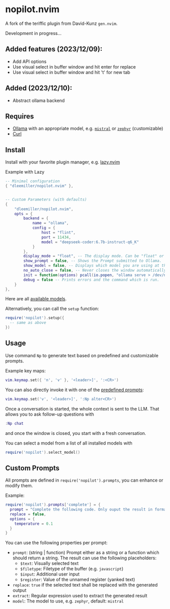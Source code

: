# nopilot.nvim

A fork of the teriffic plugin from David-Kunz `gen.nvim`.

Development in progress...

## Added features (2023/12/09):
- Add API options
- Use visual select in buffer window and hit enter for replace
- Use visual select in buffer window and hit 't' for new tab
## Added (2023/12/10):
- Abstract ollama backend

## Requires

- [Ollama](https://ollama.ai/) with an appropriate model, e.g. [`mistral`](https://ollama.ai/library/mistral) or [`zephyr`](https://ollama.ai/library/zephyr) (customizable)
- [Curl](https://curl.se/)

## Install

Install with your favorite plugin manager, e.g. [lazy.nvim](https://github.com/folke/lazy.nvim)

Example with Lazy

```lua
-- Minimal configuration
{ "dleemiller/nopilot.nvim" },

```

```lua

-- Custom Parameters (with defaults)
{
    "dleemiller/nopilot.nvim",
    opts = {
        backend = {
            name = "ollama",
            config = {
                host = "flint",
                port = 11434,
                model = "deepseek-coder:6.7b-instruct-q6_K"
            }
        },
        display_mode = "float", -- The display mode. Can be "float" or "split".
        show_prompt = false, -- Shows the Prompt submitted to Ollama.
        show_model = false, -- Displays which model you are using at the beginning of your chat session.
        no_auto_close = false, -- Never closes the window automatically.
        init = function(options) pcall(io.popen, "ollama serve > /dev/null 2>&1 &") end,
        debug = false -- Prints errors and the command which is run.
    }
},
```

Here are all [available models](https://ollama.ai/library).

Alternatively, you can call the `setup` function:

```lua
require('nopilot').setup({
  -- same as above
})
```



## Usage

Use command `Np` to generate text based on predefined and customizable prompts.

Example key maps:

```lua
vim.keymap.set({ 'n', 'v' }, '<leader>]', ':<CR>')
```

You can also directly invoke it with one of the [predefined prompts](./lua/nopilot/prompts.lua):

```lua
vim.keymap.set('v', '<leader>]', ':Np alter<CR>')
```

Once a conversation is started, the whole context is sent to the LLM. That allows you to ask follow-up questions with

```lua
:Np chat
```

and once the window is closed, you start with a fresh conversation.

You can select a model from a list of all installed models with

```lua
require('nopilot').select_model()
```

## Custom Prompts

All prompts are defined in `require('nopilot').prompts`, you can enhance or modify them.

Example:
```lua
require('nopilot').prompts['complete'] = {
  prompt = "Complete the following code. Only ouput the result in format ```$filetype\n...\n```:\n```$filetype\n$text\n```",
  replace = false,
  options = {
    temperature = 0.1
  }
}
```

You can use the following properties per prompt:

- `prompt`: (string | function) Prompt either as a string or a function which should return a string. The result can use the following placeholders:
   - `$text`: Visually selected text
   - `$filetype`: Filetype of the buffer (e.g. `javascript`)
   - `$input`: Additional user input
   - `$register`: Value of the unnamed register (yanked text)
- `replace`: `true` if the selected text shall be replaced with the generated output
- `extract`: Regular expression used to extract the generated result
- `model`: The model to use, e.g. `zephyr`, default: `mistral`
